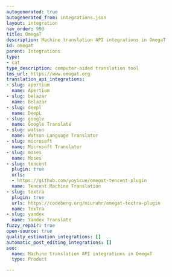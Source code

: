 ```yaml
---
autogenerated: true
autogenerated_from: integrations.json
layout: integration
nav_order: 990
title: OmegaT
description: Machine translation API integrations in OmegaT
id: omegat
parent: Integrations
type:
- cat
type_description: computer-aided translation tool
tms_url: https://www.omegat.org
translation_api_integrations:
- slug: apertium
  name: Apertium
- slug: belazar
  name: Belazar
- slug: deepl
  name: DeepL
- slug: google
  name: Google Translate
- slug: watson
  name: Watson Language Translator
- slug: microsoft
  name: Microsoft Translator
- slug: moses
  name: Moses
- slug: tencent
  plugin: true
  urls:
  - https://github.com/yoyicue/omegat-tencent-plugin
  name: Tencent Machine Translation
- slug: textra
  plugin: true
  urls: https://codeberg.org/miurahr/omegat-textra-plugin
  name: TexTra
- slug: yandex
  name: Yandex Translate
fuzzy_repair: true
open-source: true
quality_estimation_integrations: []
automatic_post_editing_integrations: []
seo:
  name: Machine translation API integrations in OmegaT
  type: Product

---
```


